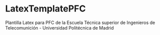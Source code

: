 LatexTemplatePFC
================

Plantilla Latex para PFC de la Escuela Técnica superior de Ingenieros de Telecomunición - Universidad Politécnica de Madrid
